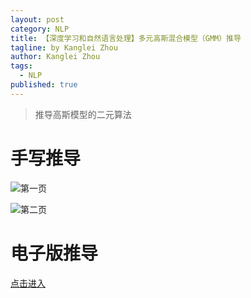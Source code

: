 ```yaml
---
layout: post
category: NLP
title: 【深度学习和自然语言处理】多元高斯混合模型（GMM）推导
tagline: by Kanglei Zhou
author: Kanglei Zhou
tags: 
  - NLP
published: true
---
```




> 推导高斯模型的二元算法



# 手写推导

![第一页](https://cdn.jsdelivr.net/gh/ZhouKanglei/jidianxia/2021-4-22/1619078340416-1.jpg)

![第二页](https://cdn.jsdelivr.net/gh/ZhouKanglei/jidianxia/2021-4-22/1619078367370-2.jpg)

# 电子版推导

[点击进入](https://mp.weixin.qq.com/s?__biz=MzUyMTE2NDYxMQ==&mid=2247488956&idx=1&sn=7c53aa7c0b00f7b8bc0343fa8790f751&chksm=f9de1790cea99e861b6802facef388edb8c61248e477d06140058b4925c4cc4d735b5d527462&token=1522788834&lang=zh_CN#rd)


